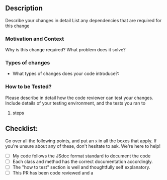 ## Description

Describe your changes in detail
List any dependencies that are required for this change

### Motivation and Context

Why is this change required? What problem does it solve?

### Types of changes

- What types of changes does your code introduce?:

### How to be Tested?

Please describe in detail how the code reviewer can test your changes.
Include details of your testing environment, and the tests you ran to

1. steps

## Checklist:

Go over all the following points, and put an `x` in all the boxes that apply.
If you're unsure about any of these, don't hesitate to ask. We're here to help!

- [ ] My code follows the JSdoc format standard to document the code
- [ ] Each class and method has the correct documentation accordingly.
- [ ] The "how to test" section is well and thoughtfully self explanatory.
- [ ] This PR has been code reviewed and a
